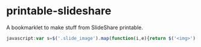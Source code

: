 # printable-slideshare
A bookmarklet to make stuff from SlideShare printable.

```js
javascript:var s=$('.slide_image').map(function(i,e){return $('<img>').attr('src',$(e).attr('data-full'))}).toArray(),c=s.length;$('body').css('background','#fff').empty().append(s);$('img').load(function(){--c||print()});
```
